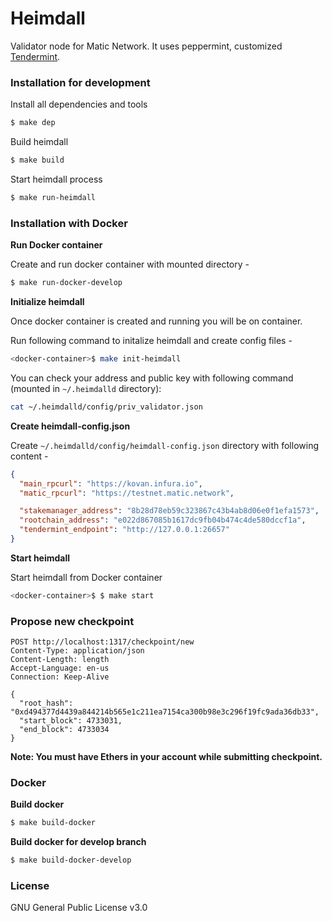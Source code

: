 # Heimdall

Validator node for Matic Network. It uses peppermint, customized [Tendermint](https://github.com/tendermint/tendermint).

### Installation for development

Install all dependencies and tools

```bash
$ make dep
```

Build heimdall

```bash
$ make build
```

Start heimdall process

```bash
$ make run-heimdall
```

### Installation with Docker

**Run Docker container**

Create and run docker container with mounted directory -

```bash
$ make run-docker-develop
```

**Initialize heimdall**

Once docker container is created and running you will be on container.

Run following command to initalize heimdall and create config files -

```bash
<docker-container>$ make init-heimdall
```

You can check your address and public key with following command (mounted in `~/.heimdalld` directory):

```bash
cat ~/.heimdalld/config/priv_validator.json
```

**Create heimdall-config.json**

Create `~/.heimdalld/config/heimdall-config.json` directory with following content -

```json
{
  "main_rpcurl": "https://kovan.infura.io",
  "matic_rpcurl": "https://testnet.matic.network",

  "stakemanager_address": "8b28d78eb59c323867c43b4ab8d06e0f1efa1573",
  "rootchain_address": "e022d867085b1617dc9fb04b474c4de580dccf1a",
  "tendermint_endpoint": "http://127.0.0.1:26657"
}
```

**Start heimdall**

Start heimdall from Docker container

```bash
<docker-container>$ $ make start
```

### Propose new checkpoint

```
POST http://localhost:1317/checkpoint/new
Content-Type: application/json
Content-Length: length
Accept-Language: en-us
Connection: Keep-Alive

{
  "root_hash": "0xd494377d4439a844214b565e1c211ea7154ca300b98e3c296f19fc9ada36db33",
  "start_block": 4733031,
  "end_block": 4733034
}
```

**Note: You must have Ethers in your account while submitting checkpoint.**

### Docker

**Build docker**

```bash
$ make build-docker
```

**Build docker for develop branch**

```bash
$ make build-docker-develop
```

### License

GNU General Public License v3.0
